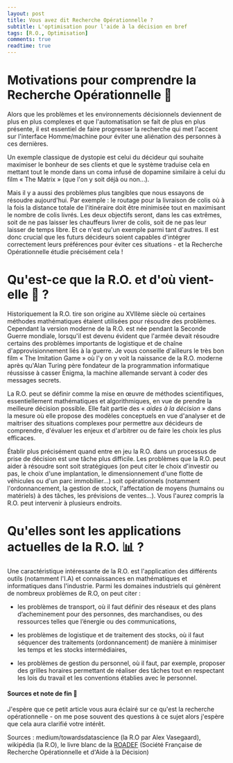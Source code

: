 ```yaml
---
layout: post
title: Vous avez dit Recherche Opérationnelle ?
subtitle: L'optimisation pour l'aide à la décision en bref
tags: [R.O., Optimisation]
comments: true
readtime: true
---
```


# Motivations pour comprendre la Recherche Opérationnelle 🤖

Alors que les problèmes et les environnements décisionnels deviennent de plus en plus complexes et que l'automatisation se fait de plus en plus présente, il est essentiel de faire progresser la recherche qui met l'accent sur l'interface Homme/machine pour éviter une aliénation des personnes à ces dernières.

Un exemple classique de dystopie est celui du décideur qui souhaite maximiser le bonheur de ses clients et que le système traduise cela en mettant tout le monde dans un coma infusé de dopamine similaire à celui du film « The Matrix » (que l'on y soit déjà ou non...).

Mais il y a aussi des problèmes plus tangibles que nous essayons de résoudre aujourd'hui. Par exemple : le routage pour la livraison de colis où à la fois la distance totale de l'itinéraire doit être minimisée tout en maximisant le nombre de colis livrés. Les deux objectifs seront, dans les cas extrêmes, soit de ne pas laisser les chauffeurs livrer de colis, soit de ne pas leur laisser de temps libre. Et ce n'est qu'un exemple parmi tant d'autres. Il est donc crucial que les futurs décideurs soient capables d'intégrer correctement leurs préférences pour éviter ces situations - et la Recherche Opérationnelle étudie précisément cela !


# Qu'est-ce que la R.O. et d'où vient-elle 🧐 ?

Historiquement la R.O. tire son origine au XVIIème siècle où certaines méthodes mathématiques étaient utilisées pour résoudre des problèmes. Cependant la version moderne de la R.O. est née pendant la Seconde Guerre mondiale, lorsqu'il est devenu évident que l'armée devait résoudre certains des problèmes importants de logistique et de chaîne d'approvisionnement liés à la guerre. Je vous conseille d'ailleurs le très bon film « The Imitation Game » où l'y on y voit la naissance de la R.O. moderne après qu'Alan Turing père fondateur de la programmation informatique réussisse à casser Enigma, la machine allemande servant à coder des messages secrets.

La R.O. peut se définir comme la mise en œuvre de méthodes scientifiques, essentiellement mathématiques et algorithmiques, en vue de prendre la meilleure décision possible. Elle fait partie des « *aides à la décision* » dans la mesure où elle propose des modèles conceptuels en vue d'analyser et de maitriser des situations complexes pour permettre aux décideurs de comprendre, d'évaluer les enjeux et d'arbitrer ou de faire les choix les plus efficaces.

Établir plus précisément quand entre en jeu la R.O. dans un processus de prise de décision est une tâche plus difficile. Les problèmes que la R.O. peut aider à résoudre sont soit stratégiques (on peut citer le choix d'investir ou pas, le choix d'une implantation, le dimensionnement d'une flotte de véhicules ou d'un parc immobilier…) soit opérationnels (notamment l'ordonnancement, la gestion de stock, l'affectation de moyens (humains ou matériels) à des tâches, les prévisions de ventes…). Vous l'aurez compris la R.O. peut intervenir à plusieurs endroits.


# Qu'elles sont les applications actuelles de la R.O. 📊 ?

Une caractéristique intéressante de la R.O. est l'application des différents outils (notamment l'I.A) et connaissances en mathématiques et informatiques dans l'industrie.
Parmi les domaines industriels qui génèrent de nombreux problèmes de R.O, on peut citer :

* les problèmes de transport, où il faut définir des
réseaux et des plans d’acheminement pour des personnes, des marchandises, ou des ressources telles que l’énergie ou des communications,

* les problèmes de logistique et de traitement des stocks, où il faut séquencer des traitements (ordonnancement) de manière à minimiser les temps et les stocks intermédiaires,

* les problèmes de gestion du personnel, où il faut, par exemple, proposer des grilles horaires permettant de réaliser des tâches tout en respectant les lois du travail et les conventions établies avec le personnel.




#### Sources et note de fin 📝

J'espère que ce petit article vous aura éclairé sur ce qu'est la recherche opérationnelle - on me pose souvent des questions à ce sujet alors j'espère que cela aura clarifié votre intérêt.


Sources : medium/towardsdatascience (la R.O par Alex Vasegaard), wikipédia (la R.O), le livre blanc de la [ROADEF](https://www.roadef.org/societe-francaise-recherche-operationnelle-aide-decision) (Société Française de Recherche Opérationnelle et d'Aide à la Décision)
